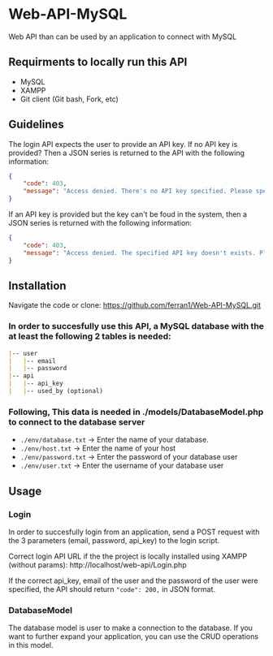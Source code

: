 # Web-API-MySQL
Web API than can be used by an application to connect with MySQL

## Requirments to locally run this API
* MySQL 
* XAMPP
* Git client (Git bash, Fork, etc)

## Guidelines
The login API expects the user to provide an API key.
If no API key is provided? Then a JSON series is returned to the API with the following information:
```JSON
{
    "code": 403,
    "message": "Access denied. There's no API key specified. Please specify an API key."
}
``` 
If an API key is provided but the key can't be foud in the system, then a JSON series is returned with the following information: 
```JSON
{
    "code": 403,
    "message": "Access denied. The specified API key doesn't exists. Please specify a valid API key."
}
```

## Installation
Navigate the code or clone:
https://github.com/ferran1/Web-API-MySQL.git

### In order to succesfully use this API, a MySQL database with the at least the following 2 tables is needed:

```markdown
|-- user
|   |-- email 
|   |-- password
|-- api
|   |-- api_key
|   |-- used_by (optional)
```

### Following, This data is needed in ./models/DatabaseModel.php to connect to the database server
* `./env/database.txt` -> Enter the name of your database.
* `./env/host.txt` -> Enter the name of your host
* `./env/password.txt` -> Enter the password of your database user
* `./env/user.txt` -> Enter the username of your database user

## Usage

### Login
In order to succesfully login from an application, send a POST request with the 3 parameters (email, password, api_key) to the login script.

Correct login API URL if the the project is locally installed using XAMPP (without params):
http://localhost/web-api/Login.php

If the correct api_key, email of the user and the password of the user were specified, the API should return `"code": 200,` in JSON format.

### DatabaseModel
The database model is user to make a connection to the database.
If you want to further expand your application, you can use the CRUD operations in this model. 
